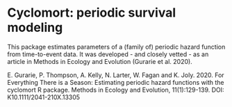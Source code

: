 # Cyclomort: periodic survival modeling

This package estimates parameters of a (family of) periodic hazard function from time-to-event data. It was developed - and closely vetted -  as an article in Methods in Ecology and Evolution (Gurarie et al. 2020). 

E. Gurarie, P. Thompson, A. Kelly, N. Larter, W. Fagan and K. Joly. 2020. For Everything There is a Season: Estimating periodic hazard functions with the cyclomort R package. Methods in Ecology and Evolution, 11(1):129-139. DOI: K10.1111/2041-210X.13305